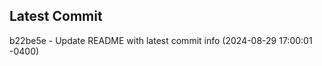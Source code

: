 
## Latest Commit
b22be5e - Update README with latest commit info (2024-08-29 17:00:01 -0400) <Yunxi-Zhou>
